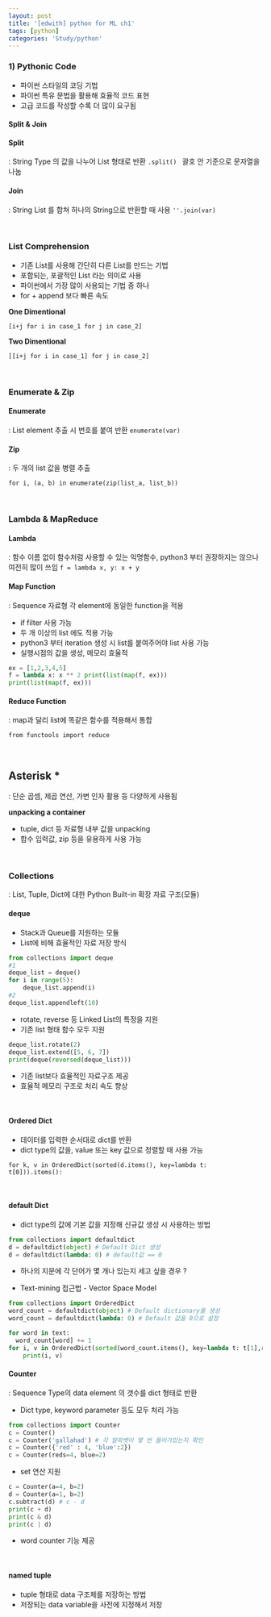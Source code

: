 ```yaml
---
layout: post
title: '[edwith] python for ML ch1'
tags: [python]
categories: 'Study/python'
---
```


### 1) Pythonic Code

- 파이썬 스타일의 코딩 기법
- 파이썬 특유 문법을 활용해 효율적 코드 표현
- 고급 코드를 작성할 수록 더 많이 요구됨



#### Split & Join

#### Split

: String Type 의 값을 나누어 List 형태로 반환
`.split() ` 괄호 안 기준으로 문자열을 나눔



#### Join

: String List 를 합쳐 하나의 String으로 반환할 때 사용
`''.join(var)`

<br>

### List Comprehension

- 기존 List를 사용해 간단히 다른 List를 만드는 기법
- 포함되는, 포괄적인 List 라는 의미로 사용
- 파이썬에서 가장 많이 사용되는 기법 중 하나
- for + append 보다 빠른 속도



**One Dimentional**

`[i+j for i in case_1 for j in case_2]`



**Two Dimentional**

`[[i+j for i in case_1] for j in case_2]`

<br>

### Enumerate & Zip

#### Enumerate

: List element 추출 시 번호를 붙여 반환
`enumerate(var)`



#### Zip

: 두 개의 list 값을 병렬 추출

`for i, (a, b) in enumerate(zip(list_a, list_b))`

<br>

### Lambda & MapReduce

#### Lambda

: 함수 이름 없이 함수처럼 사용할 수 있는 익명함수, python3 부터 권장하지는 않으나 여전히 많이 쓰임
`f = lambda x, y: x + y`



#### Map Function

: Sequence 자료형 각 element에 동일한 function을 적용

- if filter 사용 가능
- 두 개 이상의 list 에도 적용 가능
- python3 부터 iteration 생성 시 list를 붙여주어야 list 사용 가능
- 실행시점의 값을 생성, 메모리 효율적

```python
ex = [1,2,3,4,5]
f = lambda x: x ** 2 print(list(map(f, ex)))
print(list(map(f, ex)))
```



####  Reduce Function

: map과 달리 list에 똑같은 함수를 적용해서 통합

`from functools import reduce`

<br>

## Asterisk *

: 단순 곱셈, 제곱 연산, 가변 인자 활용 등 다양하게 사용됨

**unpacking a container**

- tuple, dict 등 자료형 내부 값을 unpacking
- 합수 입력값, zip 등을 유용하게 사용 가능

<br>

### Collections

: List, Tuple, Dict에 대한 Python Built-in 확장 자료 구조(모듈)



#### deque

- Stack과 Queue를 지원하는 모듈
- List에 비해 효율적인 자료 저장 방식

```python
from collections import deque
#1
deque_list = deque()
for i in range(5):
    deque_list.append(i)
#2
deque_list.appendleft(10)
```



- rotate, reverse 등 Linked List의 특정을 지원
- 기존 list 형태 함수 모두 지원

```python
deque_list.rotate(2)
deque_list.extend([5, 6, 7])
print(deque(reversed(deque_list)))
```



- 기존 list보다 효율적인 자료구조 제공
- 효율적 메모리 구조로 처리 속도 향상

<br>

#### Ordered Dict

- 데이터를 입력한 순서대로 dict를 반환
- dict type의 값을, value 또는 key 값으로 정렬할 때 사용 가능

`for k, v in OrderedDict(sorted(d.items(), key=lambda t: t[0])).items():`

<br>

#### default Dict

- dict type의 값에 기본 값을 지정해 신규값 생성 시 사용하는 방법

```python
from collections import defaultdict
d = defaultdict(object) # Default Dict 생성
d = defaultdict(lambda: 0) # default값 == 0
```

- 하나의 지문에 각 단어가 몇 개나 있는지 세고 싶을 경우 ?

- Text-mining 접근법 - Vector Space Model

```python
from collections import OrderedDict
word_count = defaultdict(object) # Default dictionary를 생성
word_count = defaultdict(lambda: 0) # Default 값을 0으로 설정

for word in text:
  word_count[word] += 1
for i, v in OrderedDict(sorted(word_count.items(), key=lambda t: t[1],reverse=True)).items():
    print(i, v)
```



#### Counter

: Sequence Type의 data element 의 갯수를 dict 형태로 반환

- Dict type, keyword parameter 등도 모두 처리 가능

```python
from collections import Counter
c = Counter()
c = Counter('gallahad') # 각 알파벳이 몇 번 들어가있는지 확인
c = Counter({'red' : 4, 'blue':2})
c = Counter(reds=4, blue=2)
```



- set 연산 지원

```python
c = Counter(a=4, b=2)
d = Counter(a=1, b=2)
c.subtract(d) # c - d
print(c + d)
print(c & d)
print(c | d)
```



- word counter 기능 제공

<br>

#### named tuple

- tuple 형태로 data 구조체를 저장하는 방법
- 저장되는 data variable을 사전에 지정해서 저장
